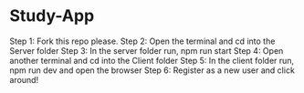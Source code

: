# Study-App
Step 1: Fork this repo please. 
Step 2: Open the terminal and cd into the Server folder
Step 3: In the server folder run, npm run start
Step 4: Open another terminal and cd into the Client folder
Step 5: In the client folder run, npm run dev and open the browser 
Step 6: Register as a new user and click around! 
